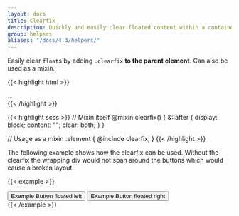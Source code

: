 ```yaml
---
layout: docs
title: Clearfix
description: Quickly and easily clear floated content within a container by adding a clearfix utility.
group: helpers
aliases: "/docs/4.3/helpers/"
---
```


Easily clear `float`s by adding `.clearfix` **to the parent element**. Can also be used as a mixin.

{{< highlight html >}}
<div class="clearfix">...</div>
{{< /highlight >}}

{{< highlight scss >}}
// Mixin itself
@mixin clearfix() {
  &::after {
    display: block;
    content: "";
    clear: both;
  }
}

// Usage as a mixin
.element {
  @include clearfix;
}
{{< /highlight >}}

The following example shows how the clearfix can be used. Without the clearfix the wrapping div would not span around the buttons which would cause a broken layout.

{{< example >}}
<div class="bg-info clearfix">
  <button type="button" class="btn btn-secondary float-left">Example Button floated left</button>
  <button type="button" class="btn btn-secondary float-right">Example Button floated right</button>
</div>
{{< /example >}}

